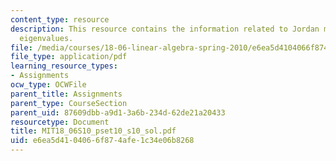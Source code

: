 ```yaml
---
content_type: resource
description: This resource contains the information related to Jordan matrices and
  eigenvalues.
file: /media/courses/18-06-linear-algebra-spring-2010/e6ea5d4104066f874afe1c34e06b8268_MIT18_06S10_pset10_s10_sol.pdf
file_type: application/pdf
learning_resource_types:
- Assignments
ocw_type: OCWFile
parent_title: Assignments
parent_type: CourseSection
parent_uid: 87609dbb-a9d1-3a6b-234d-62de21a20433
resourcetype: Document
title: MIT18_06S10_pset10_s10_sol.pdf
uid: e6ea5d41-0406-6f87-4afe-1c34e06b8268
---
```

